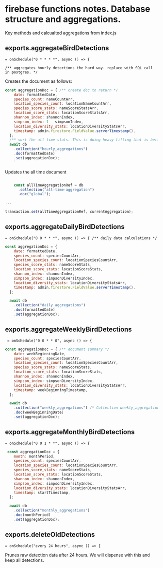# firebase functions notes. Database structure and aggregations.

Key methods and calcualted aggregations from  index.js

## exports.aggregateBirdDetections
` = onSchedule("0 * * * *", async () => { `
    
`/** aggregates hourly detections the hard way. replace with SQL call in postgres. */`

Creates the document as follows:

```javascript
const aggregationDoc = { /** create doc to return */
    date: formattedDate,
    species_count: nameCountArr,
    location_species_count: locationNameCountArr,
    species_score_stats: nameScoreStatsArr,
    location_score_stats: locationScoreStatsArr,
    shannon_index: shannonIndex,
    simpson_index: 1 - simpsonIndex,
    location_diversity_stats: locationDiversityStatsArr,
    timestamp: admin.firestore.FieldValue.serverTimestamp(),
  };
  /** sort the all time stats. This is doing heavy lifting that is better done with SQL. */
  await db
    .collection("hourly_aggregations")
    .doc(formattedDate)
    .set(aggregationDoc);
    `
```
Updates the all time document

```javascript

    const allTimeAggregationRef = db
      .collection("all-time-aggregation")
      .doc("global");

...

transaction.set(allTimeAggregationRef, currentAggregation);
```

## exports.aggregateDailyBirdDetections 
`= onSchedule("0 0 * * *", async () => { /** daily data calculations */`

```javascript
const aggregationDoc = {
    date: formattedDate,
    species_count: speciesCountArr,
    location_species_count: locationSpeciesCountArr,
    species_score_stats: nameScoreStats,
    location_score_stats: locationScoreStats,
    shannon_index: shannonIndex,
    simpson_index: simpsonDiversityIndex,
    location_diversity_stats: locationDiversityStatsArr,
    timestamp: admin.firestore.FieldValue.serverTimestamp(),
  };

  await db
    .collection("daily_aggregations")
    .doc(formattedDate)
    .set(aggregationDoc);
```

## exports.aggregateWeeklyBirdDetections
` = onSchedule("0 0 * * 0", async () => {`

```javascript
const aggregationDoc = { /** document summary */
    date: weekBeginningDate,
    species_count: speciesCountArr,
    location_species_count: locationSpeciesCountArr,
    species_score_stats: nameScoreStats,
    location_score_stats: locationScoreStats,
    shannon_index: shannonIndex,
    simpson_index: simpsonDiversityIndex,
    location_diversity_stats: locationDiversityStatsArr,
    timestamp: weekBeginningTimestamp,
  };

  await db
    .collection("weekly_aggregations") /* Collection weekly_aggregations */
    .doc(weekBeginningDate)
    .set(aggregationDoc);
```

## exports.aggregateMonthlyBirdDetections 
`= onSchedule("0 0 1 * *", async () => {`

```javascript
 const aggregationDoc = {
    month: monthPeriod,
    species_count: speciesCountArr,
    location_species_count: locationSpeciesCountArr,
    species_score_stats: nameScoreStats,
    location_score_stats: locationScoreStats,
    shannon_index: shannonIndex,
    simpson_index: simpsonDiversityIndex,
    location_diversity_stats: locationDiversityStatsArr,
    timestamp: startTimestamp,
  };

  await db
    .collection("monthly_aggregations")
    .doc(monthPeriod)
    .set(aggregationDoc);
```

## exports.deleteOldDetections 
`= onSchedule("every 24 hours", async () => {`

Prunes raw detection data after 24 hours. We will dispense with this and keep all detections. 

##